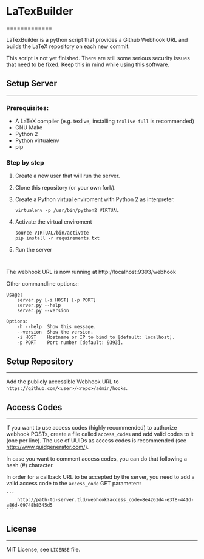 # LaTexBuilder
=============

LaTexBuilder is a python script that provides a Github Webhook URL and builds
the LaTeX repository on each new commit.

This script is not yet finished. There are still some serious security
issues that need to be fixed. Keep this in mind while using this software.

## Setup Server
------------

### Prerequisites:

* A LaTeX compiler (e.g. texlive, installing `texlive-full` is recommended)
* GNU Make
* Python 2
* Python virtualenv
* pip

### Step by step

1. Create a new user that will run the server.

2. Clone this repository (or your own fork).

3. Create a Python virtual enviroment with Python 2 as interpreter.
    ```
    virtualenv -p /usr/bin/python2 VIRTUAL
    ```
4. Activate the virtual enviroment
    ```
    source VIRTUAL/bin/activate
    pip install -r requirements.txt
    ```
5. Run the server
    ```


The webhook URL is now running at http://localhost:9393/webhook

Other commandline options::

    Usage:
        server.py [-i HOST] [-p PORT]
        server.py --help
        server.py --version

    Options:
        -h --help  Show this message.
        --version  Show the version.
        -i HOST    Hostname or IP to bind to [default: localhost].
        -p PORT    Port number [default: 9393].

## Setup Repository
----------------

Add the publicly accessible Webhook URL to `https://github.com/<user>/<repo>/admin/hooks`.

## Access Codes
------------

If you want to use access codes (highly recommended) to authorize webhook POSTs,
create a file called `access_codes` and add valid codes to it (one per line).
The use of UUIDs as access codes is recommended (see http://www.guidgenerator.com/).

In case you want to comment access codes, you can do that following a hash (#) character.

In order for a callback URL to be accepted by the server, you need to add a
valid access code to the `access_code` GET parameter::

    ```
        http://path-to-server.tld/webhook?access_code=8e4261d4-e3f8-441d-a86d-09748b8345d5
    ```

## License
-------

MIT License, see `LICENSE` file.

